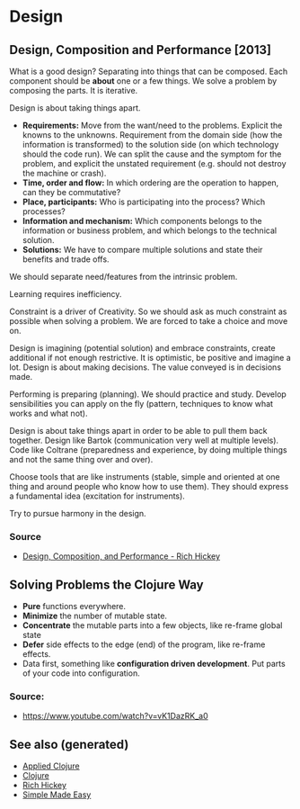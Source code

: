 # Design


## Design, Composition and Performance [2013]

What is a good design? Separating into things that can be composed. Each component should be **about** one or a few things. We solve a problem by composing the parts. It is iterative.

Design is about taking things apart.

-   **Requirements:** Move from the want/need to the problems. Explicit the knowns to the unknowns. Requirement from the domain side (how the information is transformed) to the solution side (on which technology should the code run). We can split the cause and the symptom for the problem, and explicit the unstated requirement (e.g. should not destroy the machine or crash).
-   **Time, order and flow:** In which ordering are the operation to happen, can they be commutative?
-   **Place, participants:** Who is participating into the process? Which processes?
-   **Information and mechanism:** Which components belongs to the information or business problem, and which belongs to the technical solution.
-   **Solutions:** We have to compare multiple solutions and state their benefits and trade offs.

We should separate need/features from the intrinsic problem.

Learning requires inefficiency.

Constraint is a driver of Creativity. So we should ask as much constraint as possible when solving a problem. We are forced to take a choice and move on.

Design is imagining (potential solution) and embrace constraints, create additional if not enough restrictive. It is optimistic, be positive and imagine a lot. Design is about making decisions. The value conveyed is in decisions made.

Performing is preparing (planning). We should practice and study. Develop sensibilities you can apply on the fly (pattern, techniques to know what works and what not).

Design is about take things apart in order to be able to pull them back together. Design like Bartok (communication very well at multiple levels). Code like Coltrane (preparedness and experience, by doing multiple things and not the same thing over and over).

Choose tools that are like instruments (stable, simple and oriented at one thing and around people who know how to use them). They should express a fundamental idea (excitation for instruments).

Try to pursue harmony in the design.


### Source

-   [Design, Composition, and Performance - Rich Hickey](https://www.youtube.com/watch?v=MCZ3YgeEUPg)


## Solving Problems the Clojure Way

-   **Pure** functions everywhere.
-   **Minimize** the number of mutable state.
-   **Concentrate** the mutable parts into a few objects, like re-frame global state
-   **Defer** side effects to the edge (end) of the program, like re-frame effects.
-   Data first, something like **configuration driven development**. Put parts of your code into configuration.


### Source:

-   <https://www.youtube.com/watch?v=vK1DazRK_a0>


## See also (generated)

-   [Applied Clojure](20200430155637-applied_clojure.md)
-   [Clojure](../decks/clojure.md)
-   [Rich Hickey](20200504213225-rich_hickey.md)
-   [Simple Made Easy](20200502122138-simple_made_easy.md)
